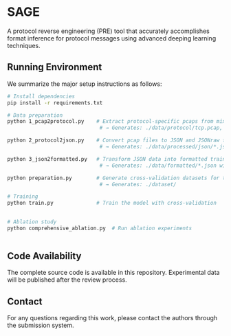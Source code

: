 # SAGE
A protocol reverse engineering (PRE) tool that accurately accomplishes format inference for protocol messages using advanced deeping learning techniques.

## Running Environment
We summarize the major setup instructions as follows:

```bash
# Install dependencies
pip install -r requirements.txt

# Data preparation
python 1_pcap2protocol.py    # Extract protocol-specific pcaps from mixed pcap files
                              # → Generates: ./data/protocol/tcp.pcap, dns.pcap, etc.

python 2_protocol2json.py    # Convert pcap files to JSON and JSONraw formats
                              # → Generates: ./data/processed/json/*.json, ./data/processed/jsonraw/*_raw.json

python 3_json2formatted.py   # Transform JSON data into formatted training data
                              # → Generates: ./data/formatted/*.json with bit matrices and labels

python preparation.py        # Generate cross-validation datasets for training
                              # → Generates: ./dataset/

# Training
python train.py              # Train the model with cross-validation
                              

# Ablation study
python comprehensive_ablation.py  # Run ablation experiments
                                   
```


## Code Availability
The complete source code is available in this repository. Experimental data will be published after the review process.

## Contact
For any questions regarding this work, please contact the authors through the submission system.
